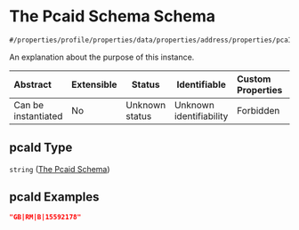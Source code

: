 # The Pcaid Schema Schema

```txt
#/properties/profile/properties/data/properties/address/properties/pcaId#/properties/profile/properties/data/properties/address/properties/pcaId
```

An explanation about the purpose of this instance.


| Abstract            | Extensible | Status         | Identifiable            | Custom Properties | Additional Properties | Access Restrictions | Defined In                                                                                          |
| :------------------ | ---------- | -------------- | ----------------------- | :---------------- | --------------------- | ------------------- | --------------------------------------------------------------------------------------------------- |
| Can be instantiated | No         | Unknown status | Unknown identifiability | Forbidden         | Allowed               | none                | [policy_transaction.schema.json\*](../../out/policy_transaction.schema.json "open original schema") |

## pcaId Type

`string` ([The Pcaid Schema](policy_transaction-properties-the-profile-schema-properties-the-data-schema-properties-the-address-schema-properties-the-pcaid-schema.md))

## pcaId Examples

```json
"GB|RM|B|15592178"
```
